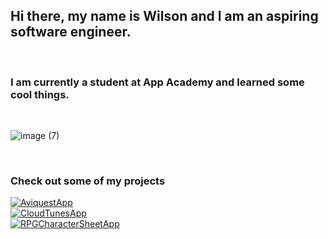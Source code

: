 ## Hi there, my name is Wilson and I am an aspiring software engineer. 

<br>

### I am currently a student at App Academy and learned some cool things.

<br>

![image (7)](https://user-images.githubusercontent.com/103459101/199317456-237ddc04-105c-472c-8335-4a3bee3696bc.png)

<br>

### Check out some of my projects


<div>
<a href="https://github.com/whilekofman/aviquest"><img src="https://github-readme-stats.vercel.app/api/pin/?username=whilekofman&repo=aviquest&theme=buefy&show_icons=true&" alt="AviquestApp"></a>
</div>

<div>
<a href="https://github.com/wichen42/Cloud-Tunes"><img src="https://github-readme-stats.vercel.app/api/pin/?username=wichen42&repo=Cloud-Tunes&theme=buefy&show_icons=true&" alt="CloudTunesApp"></a>
</div>

<div>
<a href="https://github.com/wichen42/Interactive-Character-Sheet"><img src="https://github-readme-stats.vercel.app/api/pin/?username=wichen42&repo=Interactive-Character-Sheet&theme=buefy&show_icons=true&" alt="RPGCharacterSheetApp"></a>
</div>
